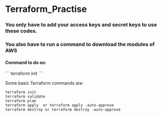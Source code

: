 # Terraform_Practise

<h3> You only have to add your access keys and secret keys to use these codes. </h3>

<h3> You also have to run a command to download the modules of AWS </h3>

<h4> Command to do so: </h4>
```
terraform init
```

Some basic Terraform commands are:
```
terraform init
terraform validate
terraform plan
terraform apply  or terraform apply -auto-approve
terraform destroy or terraform destroy -auto-approve
```
